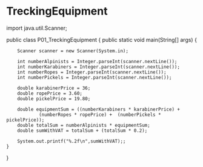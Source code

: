 # TreckingEquipment
import java.util.Scanner;

public class P01_TreckingEquipment {
    public static void main(String[] args) {

        Scanner scanner = new Scanner(System.in);

        int numberAlpinists = Integer.parseInt(scanner.nextLine());
        int numberKarabiners = Integer.parseInt(scanner.nextLine());
        int numberRopes = Integer.parseInt(scanner.nextLine());
        int numberPickels = Integer.parseInt(scanner.nextLine());

        double karabinerPrice = 36;
        double ropePrice = 3.60;
        double pickelPrice = 19.80;

        double equipmentSum = ((numberKarabiners * karabinerPrice) +
                (numberRopes * ropePrice) +  (numberPickels * pickelPrice));
        double totalSum = numberAlpinists * equipmentSum;
        double sumWithVAT = totalSum + (totalSum * 0.2);

        System.out.printf("%.2f\n",sumWithVAT);;
    }

}
